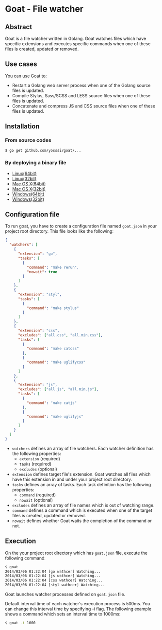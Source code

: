 # Goat - File watcher

## Abstract

Goat is a file watcher written in Golang. Goat watches files which have specific extensions and executes specific commands when one of these files is created, updated or removed.

## Use cases

You can use Goat to:

* Restart a Golang web server process when one of the Golang source files is updated.
* Compile Stylus, Sass/SCSS and LESS source files when one of these files is updated.
* Concatenate and compress JS and CSS source files when one of these files is updated.

## Installation

### From source codes

```sh
$ go get github.com/yosssi/goat/...
```

### By deploying a binary file

* [Linux(64bit)](https://s3-ap-northeast-1.amazonaws.com/yosssi/goat/linux_amd64/goat)
* [Linux(32bit)](https://s3-ap-northeast-1.amazonaws.com/yosssi/goat/linux_386/goat)
* [Mac OS X(64bit)](https://s3-ap-northeast-1.amazonaws.com/yosssi/goat/darwin_amd64/goat)
* [Mac OS X(32bit)](https://s3-ap-northeast-1.amazonaws.com/yosssi/goat/darwin_386/goat)
* [Windows(64bit)](https://s3-ap-northeast-1.amazonaws.com/yosssi/goat/windows_amd64/goat.exe)
* [Windows(32bit)](https://s3-ap-northeast-1.amazonaws.com/yosssi/goat/windows_386/goat.exe)

## Configuration file

To run goat, you have to create a configuration file named `goat.json` in your project root directory. This file looks like the following:

```json
{
  "watchers": [
    {
      "extension": "go",
      "tasks": [
        {
          "command": "make rerun",
          "nowait": true
        }
      ]
    },
    {
      "extension": "styl",
      "tasks": [
        {
          "command": "make stylus"
        }
      ]
    },
    {
      "extension": "css",
      "excludes": ["all.css", "all.min.css"],
      "tasks": [
        {
          "command": "make catcss"
        },
        {
          "command": "make uglifycss"
        }
      ]
    },
    {
      "extension": "js",
      "excludes": ["all.js", "all.min.js"],
      "tasks": [
        {
          "command": "make catjs"
        },
        {
          "command": "make uglifyjs"
        }
      ]
    }
  ]
}
```

* `watchers` defines an array of file watchers. Each watcher definition has the following properties:
  * `extension` (required)
  * `tasks` (required)
  * `excludes` (optional)
* `extension` defines target file's extension. Goat watches all files which have this extension in and under your project root directory.
* `tasks` defines an array of tasks. Each task definition has the following properties:
  * `command` (required)
  * `nowait` (optional)
* `excludes` defines an array of file names which is out of watching range.
* `command` defines a command which is executed when one of the target files is created, updated or removed.
* `nowait` defines whether Goat waits the completion of the command or not.

## Execution

On the your project root directory which has `goat.json` file, execute the following command:

```sh
$ goat
2014/03/06 01:22:04 [go wathcer] Watching...
2014/03/06 01:22:04 [js wathcer] Watching...
2014/03/06 01:22:04 [css wathcer] Watching...
2014/03/06 01:22:04 [styl wathcer] Watching...
```

Goat launches watcher processes defined on `goat.json` file.

Default interval time of each watcher's execution process is 500ms. You can change this interval time by specifying -i flag. The following example shows a command which sets an interval time to 1000ms:

```sh
$ goat -i 1000
```
